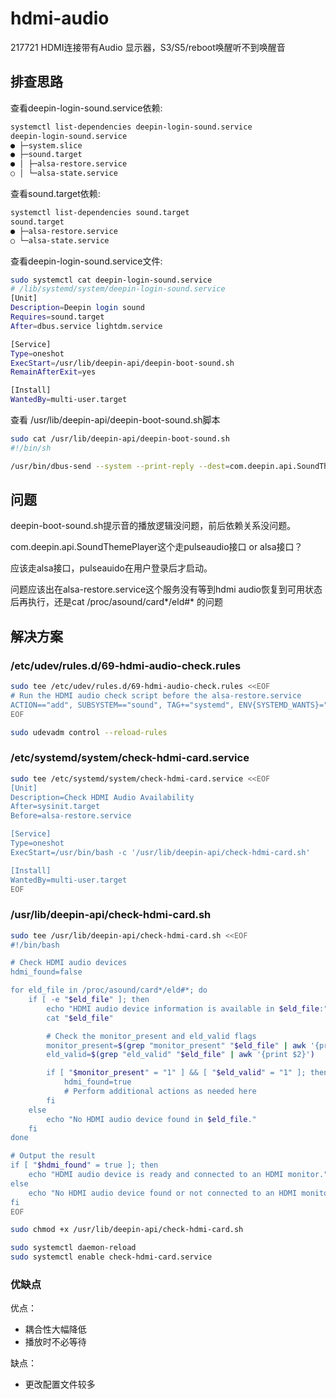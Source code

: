 # hdmi-audio

217721 HDMI连接带有Audio 显示器，S3/S5/reboot唤醒听不到唤醒音

## 排查思路

查看deepin-login-sound.service依赖:

```bash
systemctl list-dependencies deepin-login-sound.service
deepin-login-sound.service
● ├─system.slice
● ├─sound.target
● │ ├─alsa-restore.service
○ │ └─alsa-state.service
```

查看sound.target依赖:

```bash
systemctl list-dependencies sound.target
sound.target
● ├─alsa-restore.service
○ └─alsa-state.service
```

查看deepin-login-sound.service文件:

```bash
sudo systemctl cat deepin-login-sound.service
# /lib/systemd/system/deepin-login-sound.service
[Unit]
Description=Deepin login sound
Requires=sound.target
After=dbus.service lightdm.service

[Service]
Type=oneshot
ExecStart=/usr/lib/deepin-api/deepin-boot-sound.sh
RemainAfterExit=yes

[Install]
WantedBy=multi-user.target
```

查看 /usr/lib/deepin-api/deepin-boot-sound.sh脚本

```bash
sudo cat /usr/lib/deepin-api/deepin-boot-sound.sh
#!/bin/sh

/usr/bin/dbus-send --system --print-reply --dest=com.deepin.api.SoundThemePlayer /com/deepin/api/SoundThemePlayer com.deepin.api.SoundThemePlayer.PlaySoundDesktopLogin&
```

## 问题

deepin-boot-sound.sh提示音的播放逻辑没问题，前后依赖关系没问题。

com.deepin.api.SoundThemePlayer这个走pulseaudio接口 or alsa接口？

应该走alsa接口，pulseauido在用户登录后才启动。

问题应该出在alsa-restore.service这个服务没有等到hdmi audio恢复到可用状态后再执行，还是cat /proc/asound/card*/eld\#* 的问题

## 解决方案

### /etc/udev/rules.d/69-hdmi-audio-check.rules

```bash
sudo tee /etc/udev/rules.d/69-hdmi-audio-check.rules <<EOF
# Run the HDMI audio check script before the alsa-restore.service
ACTION=="add", SUBSYSTEM=="sound", TAG+="systemd", ENV{SYSTEMD_WANTS}="check-hdmi-card.service", ENV{SYSTEMD_WANT_BEFORE}="alsa-restore.service"
EOF
```

```bash
sudo udevadm control --reload-rules
```

### /etc/systemd/system/check-hdmi-card.service

```bash
sudo tee /etc/systemd/system/check-hdmi-card.service <<EOF
[Unit]
Description=Check HDMI Audio Availability
After=sysinit.target
Before=alsa-restore.service

[Service]
Type=oneshot
ExecStart=/usr/bin/bash -c '/usr/lib/deepin-api/check-hdmi-card.sh'

[Install]
WantedBy=multi-user.target
EOF
```

### /usr/lib/deepin-api/check-hdmi-card.sh

```bash
sudo tee /usr/lib/deepin-api/check-hdmi-card.sh <<EOF
#!/bin/bash

# Check HDMI audio devices
hdmi_found=false

for eld_file in /proc/asound/card*/eld#*; do
    if [ -e "$eld_file" ]; then
        echo "HDMI audio device information is available in $eld_file:"
        cat "$eld_file"

        # Check the monitor_present and eld_valid flags
        monitor_present=$(grep "monitor_present" "$eld_file" | awk '{print $2}')
        eld_valid=$(grep "eld_valid" "$eld_file" | awk '{print $2}')

        if [ "$monitor_present" = "1" ] && [ "$eld_valid" = "1" ]; then
            hdmi_found=true
            # Perform additional actions as needed here
        fi
    else
        echo "No HDMI audio device found in $eld_file."
    fi
done

# Output the result
if [ "$hdmi_found" = true ]; then
    echo "HDMI audio device is ready and connected to an HDMI monitor."
else
    echo "No HDMI audio device found or not connected to an HDMI monitor."
fi
EOF
```

```bash
sudo chmod +x /usr/lib/deepin-api/check-hdmi-card.sh
```

```bash
sudo systemctl daemon-reload
sudo systemctl enable check-hdmi-card.service
```

### 优缺点

优点：

- 耦合性大幅降低
- 播放时不必等待

缺点：

- 更改配置文件较多
